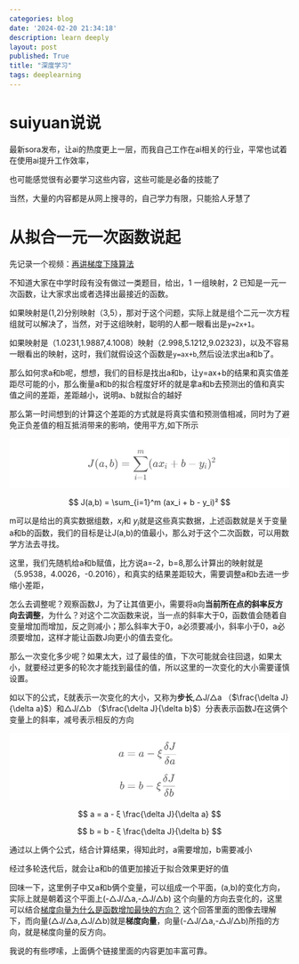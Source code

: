 ```yaml
---
categories: blog
date: '2024-02-20 21:34:18'
description: learn deeply
layout: post
published: True
title: "深度学习"
tags: deeplearning
---
```


# suiyuan说说

最新sora发布，让ai的热度更上一层，而我自己工作在ai相关的行业，平常也试着在使用ai提升工作效率，

也可能感觉很有必要学习这些内容，这些可能是必备的技能了

当然，大量的内容都是从网上搜寻的，自己学力有限，只能拾人牙慧了

# 从拟合一元一次函数说起

先记录一个视频：[再讲梯度下降算法](https://www.bilibili.com/video/BV1sz4y1c7AK/?share_source=copy_web&vd_source=1e1a8470626ff3354bcd0d9c492ad7d2)

不知道大家在中学时段有没有做过一类题目，给出，1 一组映射，2 已知是一元一次函数，让大家求出或者选择出最接近的函数。

如果映射是(1,2)分别映射（3,5），那对于这个问题，实际上就是组个二元一次方程组就可以解决了，当然，对于这组映射，聪明的人都一眼看出是`y=2x+1`。

如果映射是（1.0231,1.9887,4.1008）映射（2.998,5.1212,9.02323)，以及不容易一眼看出的映射，这时，我们就假设这个函数是`y=ax+b`,然后设法求出a和b了。

那么如何求a和b呢，想想，我们的目标是找出a和b，让y=ax+b的结果和真实值差距尽可能的小，那么衡量a和b的拟合程度好坏的就是拿a和b去预测出的值和真实值之间的差距，差距越小，说明a、b就拟合的越好

那么第一时间想到的计算这个差距的方式就是将真实值和预测值相减，同时为了避免正负差值的相互抵消带来的影响，使用平方,如下所示

![avatar](/assets/images/dl1.PNG)

$$
J(a,b) = \sum_{i=1}^m (ax_i + b - y_i)²
$$

m可以是给出的真实数据组数，$x_i$和 $y_i$就是这些真实数据，上述函数就是关于变量a和b的函数，我们的目标是让J(a,b)的值最小，那么对于这个二次函数，可以用数学方法去寻找。


这里，我们先随机给a和b赋值，比方说a=-2，b=8,那么计算出的映射就是（5.9538，4.0026，-0.2016），和真实的结果差距较大，需要调整a和b去进一步缩小差距，

怎么去调整呢？观察函数J，为了让其值更小，需要将a向**当前所在点的斜率反方向去调整**，为什么？对这个二次函数来说，当一点的斜率大于0，函数值会随着自变量增加而增加，反之则减小；那么斜率大于0，a必须要减小，斜率小于0，a必须要增加，这样才能让函数J向更小的值去变化。

那么一次变化多少呢？如果太大，过了最佳的值，下次可能就会往回退，如果太小，就要经过更多的轮次才能找到最佳的值，所以这里的一次变化的大小需要谨慎设置。

如以下的公式，ξ就表示一次变化的大小，又称为**步长**,△J/△a  （$\frac{\delta J}{\delta a}$）和△J/△b （$\frac{\delta J}{\delta b}$）分表表示函数J在这俩个变量上的斜率，减号表示相反的方向

![avatar](/assets/images/dl2.PNG)

$$
a = a - ξ \frac{\delta J}{\delta a}
$$

$$
b = b - ξ \frac{\delta J}{\delta b}
$$

通过以上俩个公式，结合计算结果，得知此时，a需要增加，b需要减小

经过多轮迭代后，就会让a和b的值更加接近于拟合效果更好的值

回味一下，这里例子中又a和b俩个变量，可以组成一个平面，(a,b)的变化方向，实际上就是朝着这个平面上(-△J/△a,-△J/△b)   这个向量的方向去变化的，这里可以结合[梯度向量为什么是函数增加最快的方向？](
https://www.zhihu.com/question/323820696/answer/3178822065) 这个回答里面的图像去理解下，而向量(△J/△a,△J/△b)就是**梯度向量**，向量(-△J/△a,-△J/△b)所指的方向，就是梯度向量的反方向。

我说的有些啰嗦，上面俩个链接里面的内容更加丰富可靠。